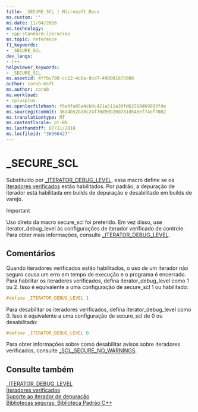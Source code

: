 ```yaml
---
title: _SECURE_SCL | Microsoft Docs
ms.custom: ''
ms.date: 11/04/2016
ms.technology:
- cpp-standard-libraries
ms.topic: reference
f1_keywords:
- _SECURE_SCL
dev_langs:
- C++
helpviewer_keywords:
- _SECURE_SCL
ms.assetid: 4ffbc788-cc12-4c6a-8cd7-490081675086
author: corob-msft
ms.author: corob
ms.workload:
- cplusplus
ms.openlocfilehash: f6a9fa05a4cb8c421a511a30fd62310d69003fde
ms.sourcegitcommit: 3614b52b28c24f70d90b20d781d548ef74ef7082
ms.translationtype: MT
ms.contentlocale: pt-BR
ms.lasthandoff: 07/11/2018
ms.locfileid: "38966427"
---
```

# <a name="securescl"></a>_SECURE_SCL

Substituído por [_ITERATOR_DEBUG_LEVEL](../standard-library/iterator-debug-level.md), essa macro define se os [Iteradores verificados](../standard-library/checked-iterators.md) estão habilitados. Por padrão, a depuração de iterador está habilitada em builds de depuração e desabilitado em builds de varejo.

> [!IMPORTANT]
> Uso direto da macro secure_scl foi preterido. Em vez disso, use iterator_debug_level às configurações de iterador verificado de controle. Para obter mais informações, consulte [_ITERATOR_DEBUG_LEVEL](../standard-library/iterator-debug-level.md).

## <a name="remarks"></a>Comentários

Quando iteradores verificados estão habilitados, o uso de um iterador não seguro causa um erro em tempo de execução e o programa é encerrado. Para habilitar os iteradores verificados, defina iterator_debug_level como 1 ou 2. Isso é equivalente a uma configuração de secure_scl 1 ou habilitado:

```cpp
#define _ITERATOR_DEBUG_LEVEL 1
```

Para desabilitar os iteradores verificados, defina iterator_debug_level como 0. Isso é equivalente a uma configuração de secure_scl de 0 ou desabilitado:

```cpp
#define _ITERATOR_DEBUG_LEVEL 0
```

Para obter informações sobre como desabilitar avisos sobre iteradores verificados, consulte [_SCL_SECURE_NO_WARNINGS](../standard-library/scl-secure-no-warnings.md).

## <a name="see-also"></a>Consulte também

[_ITERATOR_DEBUG_LEVEL](../standard-library/iterator-debug-level.md)<br/>
[Iteradores verificados](../standard-library/checked-iterators.md)<br/>
[Suporte ao iterador de depuração](../standard-library/debug-iterator-support.md)<br/>
[Bibliotecas seguras: Biblioteca Padrão C++](../standard-library/safe-libraries-cpp-standard-library.md)<br/>
